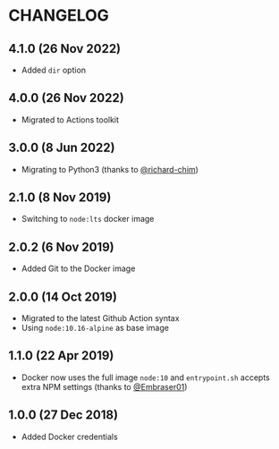 # CHANGELOG

## 4.1.0 (26 Nov 2022)

- Added `dir` option

## 4.0.0 (26 Nov 2022)

- Migrated to Actions toolkit

## 3.0.0 (8 Jun 2022)

- Migrating to Python3 (thanks to [@richard-chim](https://github.com/richard-chim))

## 2.1.0 (8 Nov 2019)

- Switching to `node:lts` docker image

## 2.0.2 (6 Nov 2019)

- Added Git to the Docker image

## 2.0.0 (14 Oct 2019)

- Migrated to the latest Github Action syntax
- Using `node:10.16-alpine` as base image

## 1.1.0 (22 Apr 2019)

- Docker now uses the full image `node:10` and `entrypoint.sh` accepts extra NPM settings (thanks to [@Embraser01](https://github.com/Embraser01))

## 1.0.0 (27 Dec 2018)

- Added Docker credentials
